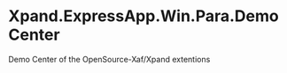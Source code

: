 Xpand.ExpressApp.Win.Para.DemoCenter
====================================

Demo Center of the OpenSource-Xaf/Xpand extentions
